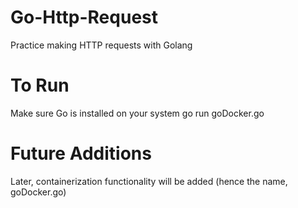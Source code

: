# Go-Http-Request
Practice making HTTP requests with Golang

# To Run
Make sure Go is installed on your system
go run goDocker.go

# Future Additions
Later, containerization functionality will be added (hence the name, goDocker.go)
